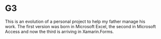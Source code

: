# G3
This is an evolution of a personal project to help my father manage his work. The first version was born in Microsoft Excel, the second in Microsoft Access and now the third is arriving in Xamarin.Forms.



